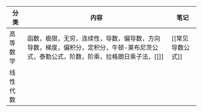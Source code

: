 
| 分类   | 内容                                                                    | 笔记         |
| ---- | --------------------------------------------------------------------- | ---------- |
| 高等数学 | 函数，极限，无穷，连续性，导数，偏导数，方向导数，梯度，偏积分，定积分，牛顿-莱布尼茨公式，泰勒公式，阶数，阶乘，拉格朗日乘子法，[[]] | [[常见导数公式]] |
| 线性代数 |                                                                       |            |
